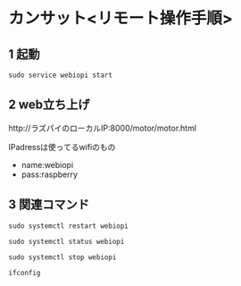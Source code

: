 # カンサット<リモート操作手順>

## 1 起動
```
sudo service webiopi start
```
## 2 web立ち上げ

http://ラズパイのローカルIP:8000/motor/motor.html

IPadressは使ってるwifiのもの
  - name:webiopi
  - pass:raspberry


## 3 関連コマンド
```
sudo systemctl restart webiopi

sudo systemctl status webiopi

sudo systemctl stop webiopi

ifconfig
```

